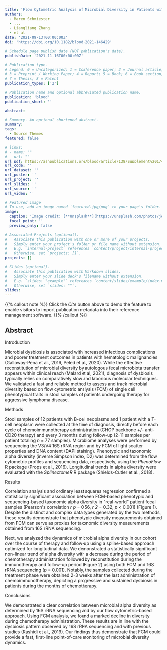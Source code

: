 ```yaml
---
title: 'Flow Cytometric Analysis of Microbial Diversity in Patients with Aggressive Lymphoma Disease Undergoing Chemoimmunotherapy'
authors:
  - Maren Schmiester
  - ...
  - Liangliang Zhang
  - et al
date: '2021-09-13T00:00:00Z'
doi: 'https://doi.org/10.1182/blood-2021-146429'

# Schedule page publish date (NOT publication's date).
publishDate: '2021-11-16T00:00:00Z'

# Publication type.
# Legend: 0 = Uncategorized; 1 = Conference paper; 2 = Journal article;
# 3 = Preprint / Working Paper; 4 = Report; 5 = Book; 6 = Book section;
# 7 = Thesis; 8 = Patent
publication_types: ['2']

# Publication name and optional abbreviated publication name.
publication: 'blood'
publication_short: ''

abstract: 

# Summary. An optional shortened abstract.
summary: 
tags:
  - Source Themes
featured: false

# links:
# - name: ""
#   url: ""
url_pdf: https://ashpublications.org/blood/article/138/Supplement%201/4005/481444/Flow-Cytometric-Analysis-of-Microbial-Diversity-in
url_code: ''
url_dataset: ''
url_poster: ''
url_project: ''
url_slides: ''
url_source: ''
url_video: ''

# Featured image
# To use, add an image named `featured.jpg/png` to your page's folder.
image:
  caption: 'Image credit: [**Unsplash**](https://unsplash.com/photos/jdD8gXaTZsc)'
  focal_point: ''
  preview_only: false

# Associated Projects (optional).
#   Associate this publication with one or more of your projects.
#   Simply enter your project's folder or file name without extension.
#   E.g. `internal-project` references `content/project/internal-project/index.md`.
#   Otherwise, set `projects: []`.
projects: []

# Slides (optional).
#   Associate this publication with Markdown slides.
#   Simply enter your slide deck's filename without extension.
#   E.g. `slides: "example"` references `content/slides/example/index.md`.
#   Otherwise, set `slides: ""`.
slides:
---
```


{{% callout note %}}
Click the _Cite_ button above to demo the feature to enable visitors to import publication metadata into their reference management software.
{{% /callout %}}

## Abstract

Introduction

Microbial dysbiosis is associated with increased infectious complications and poorer treatment outcomes in patients with hematologic malignancies (Galloway-Pena et al., 2016, Peled et al., 2020). While the effective reconstitution of microbial diversity by autologous fecal microbiota transfer appears within clinical reach (Malard et al, 2021), diagnosis of dysbiosis typically relies on comparatively slow and laborious molecular techniques. We validated a fast and reliable method to assess and track microbial diversity based on flow cytometric analysis (FCM) of single cell phenotypical traits in stool samples of patients undergoing therapy for aggressive lymphoma disease.

Methods

Stool samples of 12 patients with B-cell neoplasms and 1 patient with a T-cell neoplasm were collected at the time of diagnosis, directly before each cycle of chemoimmunotherapy administration (CHOP backbone +/- anti-CD20 therapy) and every 3 months during follow-up (2-11 samples per patient totaling *n* = 77 samples). Microbiome analyses were performed by sequencing the V3/V4 16S rRNA region and by FCM of light scatter properties and DNA content (DAPI staining). Phenotypic and taxonomic alpha diversity (inverse Simpson index, D2) was determined from the flow cytometric profiles and sequencing data, respectively, using the *PhenoFlow* R package (Props et al., 2016). Longitudinal trends in alpha diversity were evaluated with the *SplinectomeR* R package (Shields-Cutler et al., 2018).

Results

Correlation analysis and ordinary least squares regression confirmed a statistically significant association between FCM-based phenotypic and sequencing-based taxonomic alpha diversity in "real-world" patient fecal samples (Pearson's correlation *r p* = 0.56, *r 2* = 0.32, *p* < 0.001) (Figure 1). Despite the distinct and complex data types generated by the two methods, these results demonstrate that phenotypic diversity measurements obtained from FCM can serve as proxies for taxonomic diversity measurements obtained from 16S rRNA sequencing.

Next, we analyzed the dynamics of microbial alpha diversity in our cohort over the course of therapy and follow-up using a spline-based approach optimized for longitudinal data. We demonstrated a statistically significant non-linear trend of alpha diversity with a decrease during the period of chemotherapy administration followed by reconstitution during the immunotherapy and follow-up period (Figure 2) using both FCM and 16S rRNA sequencing (*p* = 0.001). Notably, the samples collected during the treatment phase were obtained 2-3 weeks after the last administration of chemoimmunotherapy, depicting a progressive and sustained dysbiosis in patients during the months of chemotherapy.

Conclusions

We demonstrated a clear correlation between microbial alpha diversity as determined by 16S rRNA sequencing and by our flow cytometric-based approach. Using FCM analysis, we found a marked decline in diversity during chemotherapy administration. These results are in line with the dysbiosis pattern observed by 16S rRNA sequencing and with previous studies (Rashidi et al., 2019). Our findings thus demonstrate that FCM could provide a fast, first-line point-of-care monitoring of microbial diversity dynamics.

